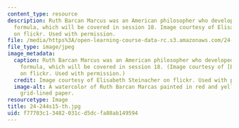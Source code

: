 ```yaml
---
content_type: resource
description: Ruth Barcan Marcus was an American philosopher who developed the Barcan
  formula, which will be covered in session 18. Image courtesy of Elisabeth Steinacher
  on flickr. Used with permission.
file: /media/https%3A/open-learning-course-data-rc.s3.amazonaws.com/24-244-modal-logic-spring-2015/f77703c13482031cd5dcfa88ab149594_24-244s15-th.jpg
file_type: image/jpeg
image_metadata:
  caption: Ruth Barcan Marcus was an American philosopher who developed the Barcan
    formula, which will be covered in session 18. (Image courtesy of [Elisabeth Steinacher](https://flic.kr/p/fhBLmy)
    on flickr. Used with permission.)
  credit: Image courtesy of Elisabeth Steinacher on flickr. Used with permission.
  image-alt: A watercolor of Ruth Barcan Marcas painted in red and yellow hues on
    grid-lined paper.
resourcetype: Image
title: 24-244s15-th.jpg
uid: f77703c1-3482-031c-d5dc-fa88ab149594
---
```

